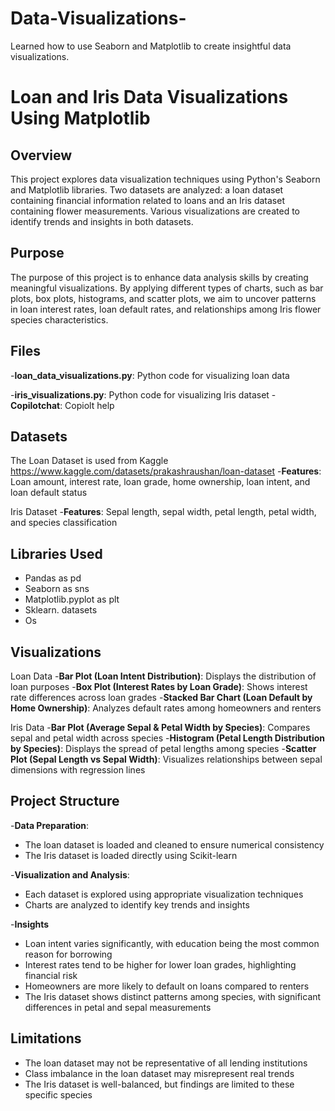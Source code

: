 # Data-Visualizations-
Learned how to use Seaborn and Matplotlib to create insightful data visualizations.

# Loan and Iris Data Visualizations Using Matplotlib

## Overview
This project explores data visualization techniques using Python's Seaborn and Matplotlib libraries. Two datasets are analyzed: a loan dataset containing financial information related to loans and an Iris dataset containing flower measurements. Various visualizations are created to identify trends and insights in both datasets.

## Purpose
The purpose of this project is to enhance data analysis skills by creating meaningful visualizations. By applying different types of charts, such as bar plots, box plots, histograms, and scatter plots, we aim to uncover patterns in loan interest rates, loan default rates, and relationships among Iris flower species characteristics.

## Files
-**loan_data_visualizations.py**: Python code for visualizing loan data

-**iris_visualizations.py**: Python code for visualizing Iris dataset
-**Copilotchat**: Copiolt help

## Datasets
The Loan Dataset is used from Kaggle 
https://www.kaggle.com/datasets/prakashraushan/loan-dataset
-**Features**: Loan amount, interest rate, loan grade, home ownership, loan intent, and loan default status

Iris Dataset
-**Features**: Sepal length, sepal width, petal length, petal width, and species classification


## Libraries Used
- Pandas as pd
- Seaborn as sns
- Matplotlib.pyplot as plt
- Sklearn. datasets 
- Os 

## Visualizations
Loan Data
-**Bar Plot (Loan Intent Distribution)**: Displays the distribution of loan purposes
-**Box Plot (Interest Rates by Loan Grade)**: Shows interest rate differences across loan grades
-**Stacked Bar Chart (Loan Default by Home Ownership)**: Analyzes default rates among homeowners and renters

Iris Data
-**Bar Plot (Average Sepal & Petal Width by Species)**: Compares sepal and petal width across species
-**Histogram (Petal Length Distribution by Species)**: Displays the spread of petal lengths among species
-**Scatter Plot (Sepal Length vs Sepal Width)**: Visualizes relationships between sepal dimensions with regression lines

## Project Structure
-**Data Preparation**:
- The loan dataset is loaded and cleaned to ensure numerical consistency
- The Iris dataset is loaded directly using Scikit-learn

-**Visualization and Analysis**:
- Each dataset is explored using appropriate visualization techniques
- Charts are analyzed to identify key trends and insights

-**Insights**
- Loan intent varies significantly, with education being the most common reason for borrowing
- Interest rates tend to be higher for lower loan grades, highlighting financial risk
- Homeowners are more likely to default on loans compared to renters
- The Iris dataset shows distinct patterns among species, with significant differences in petal and sepal measurements

## Limitations
- The loan dataset may not be representative of all lending institutions
- Class imbalance in the loan dataset may misrepresent real trends
- The Iris dataset is well-balanced, but findings are limited to these specific species
